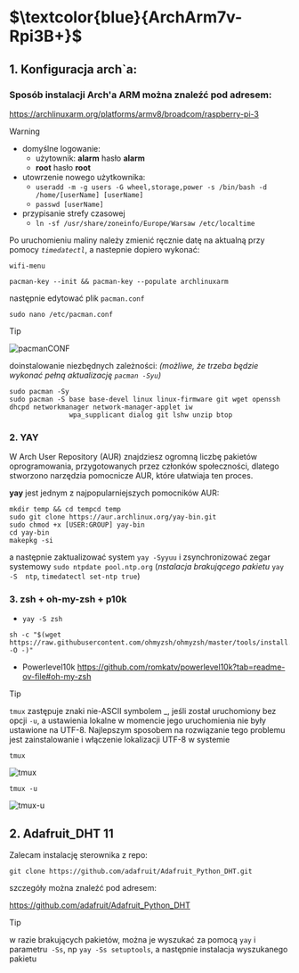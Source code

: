 # **$\textcolor{blue}{ArchArm7v-Rpi3B+}$**

## 1. Konfiguracja arch`a: 
### Sposób instalacji Arch'a ARM można znaleźć pod adresem:


https://archlinuxarm.org/platforms/armv8/broadcom/raspberry-pi-3


> [!WARNING]
> - domyślne logowanie:
>   - użytownik: **alarm** hasło **alarm**
>   - **root** hasło **root**
> - utowrzenie nowego użytkownika:
>   - `useradd -m -g users -G wheel,storage,power -s /bin/bash -d /home/[userName] [userName]`
>   - `passwd [userName]`
> - przypisanie strefy czasowej
>   - `ln -sf /usr/share/zoneinfo/Europe/Warsaw /etc/localtime`
>
> Po uruchomieniu maliny należy zmienić ręcznie datę na aktualną przy pomocy _`timedatectl`_, a nastepnie dopiero wykonać:
```
wifi-menu

pacman-key --init && pacman-key --populate archlinuxarm
```

następnie edytować plik `pacman.conf`
```
sudo nano /etc/pacman.conf
```

> [!TIP]
> ![pacmanCONF](https://github.com/user-attachments/assets/c6ec226d-c0f7-4192-9173-cb4888888d40)

doinstalowanie niezbędnych zależności:
_(możliwe, że trzeba będzie wykonać pełną aktualizację `pacman -Syu`)_

```
sudo pacman -Sy
sudo pacman -S base base-devel linux linux-firmware git wget openssh dhcpd networkmanager network-manager-applet iw
               wpa_supplicant dialog git lshw unzip btop
```

### 2. **YAY**

W Arch User Repository (AUR) znajdziesz ogromną liczbę pakietów oprogramowania, przygotowanych przez członków społeczności, dlatego stworzono narzędzia pomocnicze AUR, które ułatwiaja ten proces.

**yay** jest jednym z najpopularniejszych pomocników AUR:

```
mkdir temp && cd tempcd temp 
sudo git clone https://aur.archlinux.org/yay-bin.git
sudo chmod +x [USER:GROUP] yay-bin
cd yay-bin
makepkg -si
```
a następnie zaktualizować system `yay -Syyuu` i zsynchronizować zegar systemowy `sudo ntpdate pool.ntp.org` (_nstalacja brakującego pakietu_ `yay -S  ntp`, `timedatectl set-ntp true`)

### 3. zsh + oh-my-zsh + p10k

- `yay -S zsh`

       
```
sh -c "$(wget https://raw.githubusercontent.com/ohmyzsh/ohmyzsh/master/tools/install.sh -O -)"
```
  - Powerlevel10k
https://github.com/romkatv/powerlevel10k?tab=readme-ov-file#oh-my-zsh


> [!TIP]
> `tmux` zastępuje znaki nie-ASCII symbolem _, jeśli został uruchomiony bez opcji `-u`, a ustawienia lokalne w momencie jego uruchomienia nie były ustawione na UTF-8.
> Najlepszym sposobem na rozwiązanie tego problemu jest zainstalowanie i włączenie lokalizacji UTF-8 w systemie

`tmux`                                                                                   

![tmux](https://github.com/user-attachments/assets/096c1625-6ff6-4196-96ca-b689a1c5c0bf)  


`tmux -u`

![tmux-u](https://github.com/user-attachments/assets/d2db76f1-274c-4726-ba59-1009536fe099)


## 2. Adafruit_DHT 11

Zalecam instalację sterownika z repo:

`git clone https://github.com/adafruit/Adafruit_Python_DHT.git`

szczegóły można znaleźć pod adresem:

https://github.com/adafruit/Adafruit_Python_DHT

>[!TIP]
> w razie brakujących pakietów, można je wyszukać za pomocą `yay` i parametru` -Ss`, np `yay -Ss setuptools`, a następnie instalacja wyszukanego pakietu 

